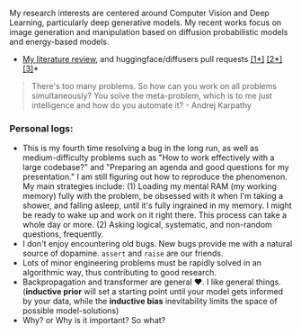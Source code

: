 My research interests are centered around Computer Vision and Deep Learning, particularly deep generative models. My recent works focus on image generation and manipulation based on diffusion probabilistic models and energy-based models.

- [My literature review](https://docs.google.com/spreadsheets/d/1fIBhi6Ebc2GxKqrLhFgswHathmu2kdj5d7OHZFb5M2M/edit?usp=sharing), and huggingface/diffusers pull requests [[1*]](https://github.com/huggingface/diffusers/pull/2665) [[2*]](https://github.com/huggingface/diffusers/tree/main/examples/community#ddim-noise-comparative-analysis-pipeline) [[3]](https://github.com/huggingface/diffusers/pull/2058)*

> There's too many problems. So how can you work on all problems simultaneously? You solve the meta-problem, which is to me just intelligence and how do you automate it? - Andrej Karpathy

### Personal logs: 
- This is my fourth time resolving a bug in the long run, as well as medium-difficulty problems such as "How to work effectively with a large codebase?" and "Preparing an agenda and good questions for my presentation." I am still figuring out how to reproduce the phenomenon. My main strategies include: (1) Loading my mental RAM (my working memory) fully with the problem, be obsessed with it when I'm taking a shower, and falling asleep, until it's fully ingrained in my memory. I might be ready to wake up and work on it right there. This process can take a whole day or more. (2) Asking logical, systematic, and non-random questions, frequently.
- I don't enjoy encountering old bugs. New bugs provide me with a natural source of dopamine. `assert` and `raise` are our friends.
- Lots of minor engineering problems must be rapidly solved in an algorithmic way, thus contributing to good research.
- Backpropagation and transformer are general ❤️. I like general things. (**inductive prior** will set a starting point until your model gets informed by your data, while the **inductive bias** inevitability limits the space of possible model-solutions)
- Why? or Why is it important? So what?
